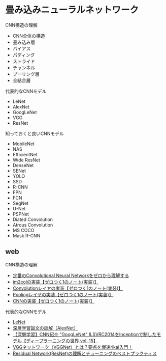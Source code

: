 # 畳み込みニューラルネットワーク
CNN構造の理解<br>
- CNN全体の構造
- 畳み込み層
- バイアス
- パディング
- ストライド
- チャンネル
- プーリング層
- 全結合層

代表的なCNNモデル<br>
- LeNet
- AlexNet
- GoogLeNet
- VGG
- ResNet

知っておくと良いCNNモデル<br>
- MobileNet
- NAS
- EfficientNet
- Wide ResNet
- DenseNet
- SENet
- YOLO
- SSD
- R-CNN
- FPN
- FCN
- SegNet
- U-Net
- PSPNet
- Diated Convolution
- Atrous Convolution
- MS COCO
- Mask R-CNN

## web
CNN構造の理解<br>
- [定番のConvolutional Neural Networkをゼロから理解する](https://deepage.net/deep_learning/2016/11/07/convolutional_neural_network.html)
- [im2colの実装【ゼロつく1のノート(実装)】](https://www.anarchive-beta.com/entry/2020/08/23/180000)
- [Convolutionレイヤの実装【ゼロつく1のノート(実装)】](https://www.anarchive-beta.com/entry/2020/08/24/180000)
- [Poolingレイヤの実装【ゼロつく1のノート(実装)】](https://www.anarchive-beta.com/entry/2020/08/25/180000)
- [CNNの実装【ゼロつく1のノート(実装)】](https://www.anarchive-beta.com/entry/2020/08/26/180000)

代表的なCNNモデル<br>
- [LeNet](https://arakan-pgm-ai.hatenablog.com/entry/2017/10/01/080000)
- [深層学習論文の読解（AlexNet）](https://qiita.com/ttomomasa/items/8243f6a29a024a02512f)
- [【深層学習】CNN紹介 "GoogLeNet" ILSVRC2014をInceptionで制したモデル【ディープラーニングの世界 vol. 15】](https://www.youtube.com/watch?v=p-SflGf3m2Y)
- [VGGネットワーク（VGGNet）とは？要点を爆速rikai入門！](https://aizine.ai/glossary-vgg/)
- [Residual Network(ResNet)の理解とチューニングのベストプラクティス](https://deepage.net/deep_learning/2016/11/30/resnet.html)

